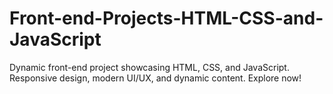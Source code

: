 # Front-end-Projects-HTML-CSS-and-JavaScript
Dynamic front-end project showcasing HTML, CSS, and JavaScript. Responsive design, modern UI/UX, and dynamic content. Explore now!
